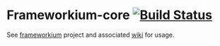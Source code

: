 Frameworkium-core [![Build Status](https://drone.io/github.com/robertgates55/frameworkium-core/status.png)](https://drone.io/github.com/robertgates55/frameworkium-core/latest)
=======================
See [frameworkium](https://github.com/robertgates55/frameworkium) project and associated [wiki](https://github.com/robertgates55/frameworkium/wiki) for usage.
